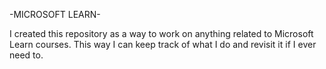 -MICROSOFT LEARN-

I created this repository as a way to work on anything related to Microsoft Learn courses.
This way I can keep track of what I do and revisit it if I ever need to.
